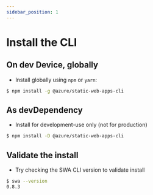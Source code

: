 ```yaml
---
sidebar_position: 1
---
```

# Install the CLI

## On dev Device, globally

 * Install globally using `npm` or `yarn`:

  ```bash
  $ npm install -g @azure/static-web-apps-cli
  ```

## As devDependency

 * Install for development-use only (not for production)

```bash
$ npm install -D @azure/static-web-apps-cli
````

## Validate the install

 * Try checking the SWA CLI version to validate install

```bash
$ swa --version
0.8.3
```
